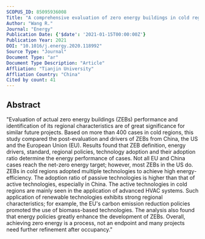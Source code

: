 ```yaml
---
SCOPUS_ID: 85095936008
Title: "A comprehensive evaluation of zero energy buildings in cold regions: Actual performance and key technologies of cases from China, the US, and the European Union"
Author: "Wang R."
Journal: "Energy"
Publication Date: {'$date': '2021-01-15T00:00:00Z'}
Publication Year: 2021
DOI: "10.1016/j.energy.2020.118992"
Source Type: "Journal"
Document Type: "ar"
Document Type Description: "Article"
Affliation: "Tianjin University"
Affliation Country: "China"
Cited by count: 41
---
```


## Abstract
"Evaluation of actual zero energy buildings (ZEBs) performance and identification of its regional characteristics are of great significance for similar future projects. Based on more than 400 cases in cold regions, this study compared the post-evaluation and drivers of ZEBs from China, the US and the European Union (EU). Results found that ZEB definition, energy drivers, standard, regional policies, technology adoption and their adoption ratio determine the energy performance of cases. Not all EU and China cases reach the net-zero energy target; however, most ZEBs in the US do. ZEBs in cold regions adopted multiple technologies to achieve high energy-efficiency. The adoption ratio of passive technologies is higher than that of active technologies, especially in China. The active technologies in cold regions are mainly seen in the application of advanced HVAC systems. Such application of renewable technologies exhibits strong regional characteristics; for example, the EU's carbon emission reduction policies promoted the use of biomass-based technologies. The analysis also found that energy policies greatly enhance the development of ZEBs. Overall, achieving zero energy is a process, not an endpoint and many projects need further refinement after occupancy."
